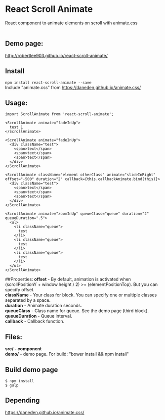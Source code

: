 # React Scroll Animate
React component to animate elements on scroll with animate.css
<br /><br />

## Demo page:
http://robertlee903.github.io/react-scroll-animate/

## Install
``
npm install react-scroll-animate --save
``
<br />
Include "animate.css" from https://daneden.github.io/animate.css/

## Usage:

```
import ScrollAnimate from 'react-scroll-animate';

<ScrollAnimate animate="fadeInUp">
  test 1
</ScrollAnimate>

<ScrollAnimate animate="fadeInUp">
  <div className="test">
    <span>text</span>
    <span>text</span>
    <span>text</span>
  </div>
</ScrollAnimate>

<ScrollAnimate className="element otherClass" animate="slideInRight" offset="-500" duration="2" callback={this.callbackAnimate.bind(this)}>
  <div className="test">
    <span>text</span>
    <span>text</span>
    <span>text</span>
  </div>
</ScrollAnimate>

<ScrollAnimate animate="zoomInUp" queueClass="queue" duration="2" queueDuration=".5">
  <ul>
    <li className="queue">
      test
    </li>
    <li className="queue">
      test
    </li>
    <li className="queue">
      test
    </li>
  </ul>
</ScrollAnimate>

```
##Properties:
<b>offset</b> - By default, animation is activated when (scrollPositionY + window.height / 2) >= (elementPositionTop). But you can specify offset.<br />
<b>className</b> - Your class for block. You can specify one or multiple classes separated by a space.<br />
<b>duration</b> - Animate duration seconds.<br />
<b>queueClass</b> - Class name for queue. See the demo page (third block).<br />
<b>queueDuration</b> - Queue interval.<br />
<b>callback</b> - Callback function.

## Files:
<b>src/**</b> - component<br />
<b>demo/**</b> - demo page. For build: "bower install && npm install"

## Build demo page
```
$ npm install
$ gulp
```

## Depending
https://daneden.github.io/animate.css/

